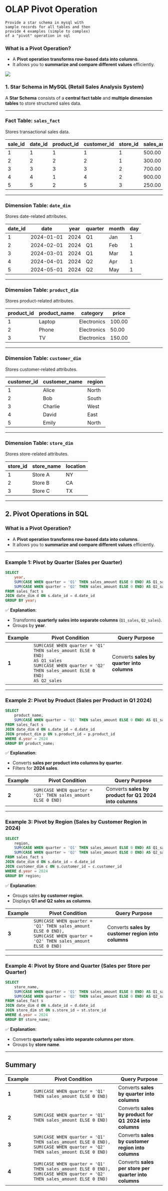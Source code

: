 # OLAP Pivot Operation

	Provide a star schema in mysql with 
	sample records for all tables and then 
	provide 4 examples (simple to complex) 
	of a "pivot" operation in sql

### **What is a Pivot Operation?**
- A **Pivot operation transforms row-based data into columns**.
- It allows you to **summarize and compare different values** efficiently.


![](./images/olap-pivot-2.png)

### **1. Star Schema in MySQL (Retail Sales Analysis System)**  

A **Star Schema** consists of a **central fact table** and **multiple dimension tables** to store structured sales data.

---

### **Fact Table: `sales_fact`**
Stores transactional sales data.

| sale_id | date_id | product_id | customer_id | store_id | sales_amount | quantity_sold |
|---------|---------|------------|-------------|----------|--------------|---------------|
| 1       | 1       | 1          | 1           | 1        | 500.00       | 5             |
| 2       | 2       | 2          | 2           | 1        | 300.00       | 3             |
| 3       | 3       | 3          | 3           | 2        | 700.00       | 7             |
| 4       | 4       | 1          | 4           | 2        | 900.00       | 9             |
| 5       | 5       | 2          | 5           | 3        | 250.00       | 2             |

---

### **Dimension Table: `date_dim`**
Stores date-related attributes.

| date_id | date       | year | quarter | month | day |
|---------|-----------|------|---------|-------|-----|
| 1       | 2024-01-01 | 2024 | Q1      | Jan   | 1   |
| 2       | 2024-02-01 | 2024 | Q1      | Feb   | 1   |
| 3       | 2024-03-01 | 2024 | Q1      | Mar   | 1   |
| 4       | 2024-04-01 | 2024 | Q2      | Apr   | 1   |
| 5       | 2024-05-01 | 2024 | Q2      | May   | 1   |

---

### **Dimension Table: `product_dim`**
Stores product-related attributes.

| product_id | product_name | category  | price  |
|------------|-------------|-----------|--------|
| 1          | Laptop      | Electronics | 100.00 |
| 2          | Phone       | Electronics | 50.00  |
| 3          | TV          | Electronics | 150.00 |

---

### **Dimension Table: `customer_dim`**
Stores customer-related attributes.

| customer_id | customer_name | region   |
|------------|--------------|---------|
| 1          | Alice        | North   |
| 2          | Bob          | South   |
| 3          | Charlie      | West    |
| 4          | David        | East    |
| 5          | Emily        | North   |

---

### **Dimension Table: `store_dim`**
Stores store-related attributes.

| store_id | store_name | location |
|----------|-----------|----------|
| 1        | Store A   | NY       |
| 2        | Store B   | CA       |
| 3        | Store C   | TX       |

---

## **2. Pivot Operations in SQL**
### **What is a Pivot Operation?**
- A **Pivot operation transforms row-based data into columns**.
- It allows you to **summarize and compare different values** efficiently.

---

### **Example 1: Pivot by Quarter (Sales per Quarter)**
```sql
SELECT 
    year,
    SUM(CASE WHEN quarter = 'Q1' THEN sales_amount ELSE 0 END) AS Q1_sales,
    SUM(CASE WHEN quarter = 'Q2' THEN sales_amount ELSE 0 END) AS Q2_sales
FROM sales_fact s
JOIN date_dim d ON s.date_id = d.date_id
GROUP BY year;
```
✅ **Explanation**:
- Transforms **quarterly sales into separate columns** (`Q1_sales`, `Q2_sales`).
- Groups by **year**.


| **Example** | **Pivot Condition** | **Query Purpose** |
|------------|---------------------|-------------------|
| **1** | `SUM(CASE WHEN quarter = 'Q1' THEN sales_amount ELSE 0 END)` <br> `AS Q1_sales` <br> `SUM(CASE WHEN quarter = 'Q2' THEN sales_amount ELSE 0 END)` <br> `AS Q2_sales` | Converts **sales by quarter into columns** |

---

### **Example 2: Pivot by Product (Sales per Product in Q1 2024)**
```sql
SELECT 
    product_name,
    SUM(CASE WHEN quarter = 'Q1' THEN sales_amount ELSE 0 END) AS Q1_sales
FROM sales_fact s
JOIN date_dim d ON s.date_id = d.date_id
JOIN product_dim p ON s.product_id = p.product_id
WHERE d.year = 2024
GROUP BY product_name;
```
✅ **Explanation**:
- Converts **sales per product into columns by quarter**.
- Filters for **2024 sales**.



| **Example** | **Pivot Condition** | **Query Purpose** |
|------------|---------------------|-------------------|
| **2** | `SUM(CASE WHEN quarter = 'Q1' THEN sales_amount ELSE 0 END)` | Converts **sales by product for Q1 2024 into columns** |

---

### **Example 3: Pivot by Region (Sales by Customer Region in 2024)**
```sql
SELECT 
    region,
    SUM(CASE WHEN quarter = 'Q1' THEN sales_amount ELSE 0 END) AS Q1_sales,
    SUM(CASE WHEN quarter = 'Q2' THEN sales_amount ELSE 0 END) AS Q2_sales
FROM sales_fact s
JOIN date_dim d ON s.date_id = d.date_id
JOIN customer_dim c ON s.customer_id = c.customer_id
WHERE d.year = 2024
GROUP BY region;
```
✅ **Explanation**:
- Groups sales **by customer region**.
- Displays **Q1 and Q2 sales as columns**.


| **Example** | **Pivot Condition** | **Query Purpose** |
|------------|---------------------|-------------------|
| **3** | `SUM(CASE WHEN quarter = 'Q1' THEN sales_amount ELSE 0 END),` <br> `SUM(CASE WHEN quarter = 'Q2' THEN sales_amount ELSE 0 END)` | Converts **sales by customer region into columns** |

---

### **Example 4: Pivot by Store and Quarter (Sales per Store per Quarter)**
```sql
SELECT 
    store_name,
    SUM(CASE WHEN quarter = 'Q1' THEN sales_amount ELSE 0 END) AS Q1_sales,
    SUM(CASE WHEN quarter = 'Q2' THEN sales_amount ELSE 0 END) AS Q2_sales
FROM sales_fact s
JOIN date_dim d ON s.date_id = d.date_id
JOIN store_dim st ON s.store_id = st.store_id
WHERE d.year = 2024
GROUP BY store_name;
```
✅ **Explanation**:
- Converts **quarterly sales into separate columns per store**.
- Groups by **store name**.

---

## **Summary**

| **Example** | **Pivot Condition** | **Query Purpose** |
|------------|---------------------|-------------------|
| **1** | `SUM(CASE WHEN quarter = 'Q1' THEN sales_amount ELSE 0 END)` | Converts **sales by quarter into columns** |
| **2** | `SUM(CASE WHEN quarter = 'Q1' THEN sales_amount ELSE 0 END)` | Converts **sales by product for Q1 2024 into columns** |
| **3** | `SUM(CASE WHEN quarter = 'Q1' THEN sales_amount ELSE 0 END), SUM(CASE WHEN quarter = 'Q2' THEN sales_amount ELSE 0 END)` | Converts **sales by customer region into columns** |
| **4** | `SUM(CASE WHEN quarter = 'Q1' THEN sales_amount ELSE 0 END), SUM(CASE WHEN quarter = 'Q2' THEN sales_amount ELSE 0 END)` | Converts **sales per store per quarter into columns** |

